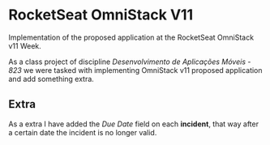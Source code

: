 # RocketSeat OmniStack V11

Implementation of the proposed application at the RocketSeat OmniStack v11 Week.


As a class project of discipline *Desenvolvimento de Aplicações Móveis - 823*  we were tasked with implementing OmniStack v11 proposed application and add something extra. 


## Extra

As a extra I have added the *Due Date* field on each __incident__, that way after a certain date the incident is no longer valid.

